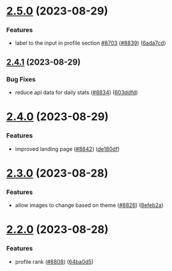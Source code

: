 # [2.5.0](https://github.com/EddieHubCommunity/BioDrop/compare/v2.4.1...v2.5.0) (2023-08-29)


### Features

* label to the input in profile section [#8703](https://github.com/EddieHubCommunity/BioDrop/issues/8703) ([#8839](https://github.com/EddieHubCommunity/BioDrop/issues/8839)) ([6ada7cd](https://github.com/EddieHubCommunity/BioDrop/commit/6ada7cd6fb5adc7dc5e872ae636ff0c2e90d3935))



## [2.4.1](https://github.com/EddieHubCommunity/BioDrop/compare/v2.4.0...v2.4.1) (2023-08-29)


### Bug Fixes

* reduce api data for daily stats ([#8834](https://github.com/EddieHubCommunity/BioDrop/issues/8834)) ([603ddfd](https://github.com/EddieHubCommunity/BioDrop/commit/603ddfd3742e8f925bb6c748dd6fe8fc1876920c))



# [2.4.0](https://github.com/EddieHubCommunity/BioDrop/compare/v2.3.0...v2.4.0) (2023-08-29)


### Features

* improved landing page ([#8842](https://github.com/EddieHubCommunity/BioDrop/issues/8842)) ([de180df](https://github.com/EddieHubCommunity/BioDrop/commit/de180df1f3115e9c024a972d68fb5ce4cb389c79))



# [2.3.0](https://github.com/EddieHubCommunity/BioDrop/compare/v2.2.0...v2.3.0) (2023-08-28)


### Features

* allow images to change based on theme ([#8826](https://github.com/EddieHubCommunity/BioDrop/issues/8826)) ([8efeb2a](https://github.com/EddieHubCommunity/BioDrop/commit/8efeb2a066919b8ca6d959f38e3ea84259f337c9))



# [2.2.0](https://github.com/EddieHubCommunity/BioDrop/compare/v2.1.1...v2.2.0) (2023-08-28)


### Features

* profile rank ([#8808](https://github.com/EddieHubCommunity/BioDrop/issues/8808)) ([64ba0d5](https://github.com/EddieHubCommunity/BioDrop/commit/64ba0d52e642dd12f0adc6333967a016585ca4bb))



